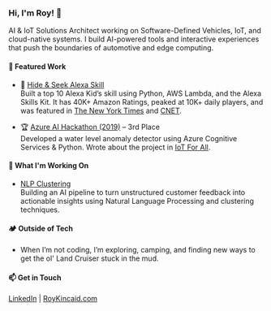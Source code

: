 ### Hi, I'm Roy! 👋

AI & IoT Solutions Architect working on Software-Defined Vehicles, IoT, and cloud-native systems. I build AI-powered tools and interactive experiences that push the boundaries of automotive and edge computing.

#### 🎯 Featured Work
- 🤖 [Hide & Seek Alexa Skill](https://www.amazon.com/dp/B077F51WWV?ref&ref=cm_sw_tw_r_as_dp_i48ewqDfL8J0x)  
  Built a top 10 Alexa Kid’s skill using Python, AWS Lambda, and the Alexa Skills Kit. It has 40K+ Amazon Ratings, peaked at 10K+ daily players, and was featured in [The New York Times](https://www.nytimes.com/wirecutter/blog/alexa-family-games-cabin-fever/) and [CNET](https://www.cnet.com/home/smart-home/alexa-games-to-keep-your-kids-busy/).

- 🏆 [Azure AI Hackathon (2019)](https://azure.microsoft.com/en-us/blog/microsoft-azure-ai-hackathon-s-winning-projects/) – 3rd Place  
  Developed a water level anomaly detector using Azure Cognitive Services & Python. Wrote about the project in [IoT For All](https://www.iotforall.com/microsoft-azure-ai-hackathon).

#### 🔭 What I'm Working On
- [NLP Clustering](https://github.com/RoyCodes/nlp-clustering-prototype)  
  Building an AI pipeline to turn unstructured customer feedback into actionable insights using Natural Language Processing and clustering techniques.

#### 🏕️ Outside of Tech
- When I’m not coding, I’m exploring, camping, and finding new ways to get the ol' Land Cruiser stuck in the mud.  

#### 📫 Get in Touch
[LinkedIn](https://linkedin.com/in/roykincaid) | [RoyKincaid.com](https://roykincaid.com)  


<!--
**RoyCodes/RoyCodes** is a ✨ _special_ ✨ repository because its `README.md` (this file) appears on your GitHub profile.

Here are some ideas to get you started:

- 🔭 I’m currently working on ...
- 🌱 I’m currently learning ...
- 👯 I’m looking to collaborate on ...
- 🤔 I’m looking for help with ...
- 💬 Ask me about ...
- 📫 How to reach me: ...
- 😄 Pronouns: ...
- ⚡ Fun fact: ...
-->

